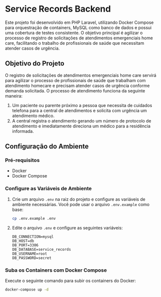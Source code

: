 # Service Records Backend

Este projeto foi desenvolvido em PHP Laravel, utilizando Docker Compose para orquestração de containers, MySQL como banco de dados e possui uma cobertura de testes consistente. O objetivo principal é agilizar o processo de registro de solicitações de atendimentos emergenciais home care, facilitando o trabalho de profissionais de saúde que necessitam atender casos de urgência.

## Objetivo do Projeto

O registro de solicitações de atendimentos emergenciais home care servirá para agilizar o processo de profissionais de saúde que trabalham com atendimento homecare e precisam atender casos de urgência conforme demanda solicitada. O processo de atendimento funciona da seguinte maneira:

1. Um paciente ou parente próximo a pessoa que necessita de cuidados telefona para a central de atendimentos e solicita com urgência um atendimento médico.
2. A central registra o atendimento gerando um número de protocolo de atendimento e imediatamente direciona um médico para a residência informada.

## Configuração do Ambiente

### Pré-requisitos

- Docker
- Docker Compose

### Configure as Variáveis de Ambiente

1. Crie um arquivo `.env` na raiz do projeto e configure as variáveis de ambiente necessárias. Você pode usar o arquivo `.env.example` como base:

    ```bash
    cp .env.example .env
    ```

2. Edite o arquivo `.env` e configure as seguintes variáveis:

    ```env
    DB_CONNECTION=mysql
    DB_HOST=db
    DB_PORT=3306
    DB_DATABASE=service_records
    DB_USERNAME=root
    DB_PASSWORD=secret
    ```

### Suba os Containers com Docker Compose

Execute o seguinte comando para subir os containers do Docker:

```bash
docker-compose up -d

